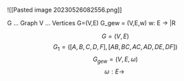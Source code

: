 ![[Pasted image 20230526082556.png]]

G ... Graph
V … Vertices
G=(V,E)
G_gew = (V,E,w) w: E -> |R

$$
G=(V,E)
$$
$$
G_{1} = ( [A,B,C,D,F] , [AB,BC,AC,AD,DE,DF] )
$$
$$
G_{gew} = (V,E,\omega) 
$$
$$
\omega: E \to \
$$
